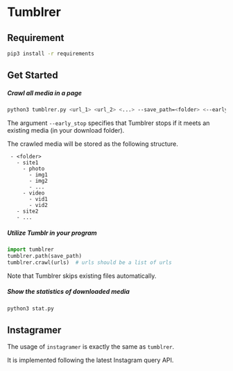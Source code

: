 # Tumblrer


## Requirement

```bash
pip3 install -r requirements
```


## Get Started

##### Crawl all media in a page

```bash
python3 tumblrer.py <url_1> <url_2> <...> --save_path=<folder> <--early_stop>
```

The argument `--early_stop` specifies that Tumblrer stops if it meets an existing media (in your download folder).

The crawled media will be stored as the following structure.

```
 - <folder>
   - site1
     - photo
       - img1
       - img2
       - ...
     - video
       - vid1
       - vid2
   - site2
   - ...
```

##### Utilize Tumblr in your program

```python
import tumblrer
tumblrer.path(save_path)
tumblrer.crawl(urls)  # urls should be a list of urls
```

Note that Tumblrer skips existing files automatically.

##### Show the statistics of downloaded media

```bash
python3 stat.py
```


## Instagramer

The usage of `instagramer` is exactly the same as `tumblrer`.

It is implemented following the latest Instagram query API.